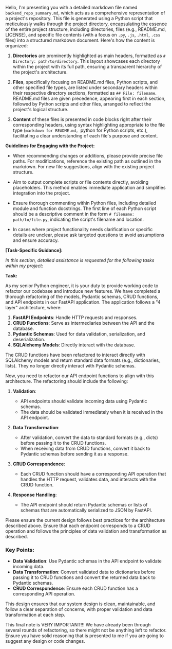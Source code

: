 Hello, I'm presenting you with a detailed markdown file named `backend_repo_summary.md`, which acts as a comprehensive representation of a project's repository. This file is generated using a Python script that meticulously walks through the project directory, encapsulating the essence of the entire project structure, including directories, files (e.g., README.md, LICENSE), and specific file contents (with a focus on `.py`, `.js`, `.html`, `.css` files) into a structured markdown document. Here's how the content is organized:

1. **Directories** are prominently highlighted as main headers, formatted as `# Directory: path/to/directory`. This layout showcases each directory within the project with its full path, ensuring a transparent hierarchy of the project's architecture.

2. **Files**, specifically focusing on README.md files, Python scripts, and other specified file types, are listed under secondary headers within their respective directory sections, formatted as `## File: filename`. README.md files are given precedence, appearing first in each section, followed by Python scripts and other files, arranged to reflect the project's logical structure.

3. **Content** of these files is presented in code blocks right after their corresponding headers, using syntax highlighting appropriate to the file type (```markdown for README.md, ```python for Python scripts, etc.), facilitating a clear understanding of each file's purpose and content.

**Guidelines for Engaging with the Project:**

- When recommending changes or additions, please provide precise file paths. For modifications, reference the existing path as outlined in the markdown. For new file suggestions, align with the existing project structure.

- Aim to output complete scripts or file contents directly, avoiding placeholders. This method enables immediate application and simplifies integration into the project.

- Ensure thorough commenting within Python files, including detailed module and function docstrings. The first line of each Python script should be a descriptive comment in the form `# filename: path/to/file.py`, indicating the script's filename and location.

- In cases where project functionality needs clarification or specific details are unclear, please ask targeted questions to avoid assumptions and ensure accuracy.

**[Task-Specific Guidance]:**

*In this section, detailed assistance is requested for the following tasks within my project:*

**Task:** 

As my senior Python engineer, it is your duty to provide working code to refactor our codebase and introduce new features.
We have completed a thorough refactoring of the models, Pydantic schemas, CRUD functions, and API endpoints in our FastAPI application. The application follows a "4 layer" architecture, where:

1. **FastAPI Endpoints**: Handle HTTP requests and responses.
2. **CRUD Functions**: Serve as intermediaries between the API and the database.
3. **Pydantic Schemas**: Used for data validation, serialization, and deserialization.
4. **SQLAlchemy Models**: Directly interact with the database.

The CRUD functions have been refactored to interact directly with SQLAlchemy models and return standard data formats (e.g., dictionaries, lists). They no longer directly interact with Pydantic schemas.

Now, you need to refactor our API endpoint functions to align with this architecture. The refactoring should include the following:

1. **Validation**:
    - API endpoints should validate incoming data using Pydantic schemas. 
    - The data should be validated immediately when it is received in the API endpoint.

2. **Data Transformation**:
    - After validation, convert the data to standard formats (e.g., dicts) before passing it to the CRUD functions.
    - When receiving data from CRUD functions, convert it back to Pydantic schemas before sending it as a response.

3. **CRUD Correspondence**:
    - Each CRUD function should have a corresponding API operation that handles the HTTP request, validates data, and interacts with the CRUD function.

4. **Response Handling**:
    - The API endpoint should return Pydantic schemas or lists of schemas that are automatically serialized to JSON by FastAPI.

Please ensure the current design follows best practices for the architecture described above. Ensure that each endpoint corresponds to a CRUD operation and follows the principles of data validation and transformation as described.

### Key Points:

- **Data Validation**: Use Pydantic schemas in the API endpoint to validate incoming data.
- **Data Transformation**: Convert validated data to dictionaries before passing it to CRUD functions and convert the returned data back to Pydantic schemas.
- **CRUD Correspondence**: Ensure each CRUD function has a corresponding API operation.

This design ensures that our system design is clean, maintainable, and follow a clear separation of concerns, with proper validation and data transformation at each step.

This final note is VERY IMPORTANT!!! We have already been through several rounds of refactoring, so there might not be anything left to refactor.
Ensure you have solid reasoning that is presented to me if you are going to suggest any design or code changes.